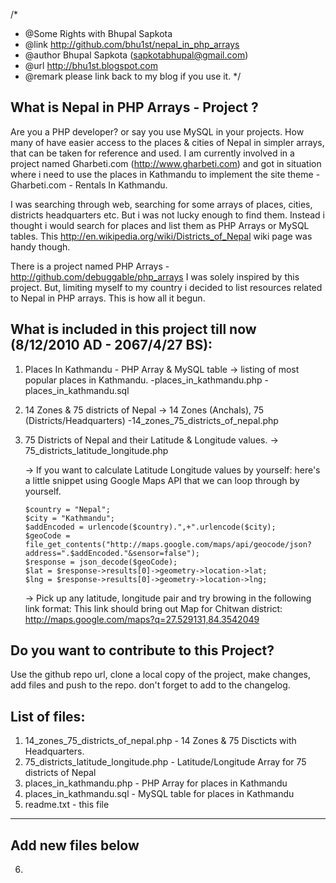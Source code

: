 /*
 * @Some Rights with Bhupal Sapkota
 * @link http://github.com/bhu1st/nepal_in_php_arrays
 * @author Bhupal Sapkota (sapkotabhupal@gmail.com)
 * @url http://bhu1st.blogspot.com
 * @remark please link back to my blog if you use it.
 */
 
 What is Nepal in PHP Arrays - Project ?
 ------------------------------------------
 Are you a PHP developer? or say you use MySQL in your projects. How many of have easier access to the places & cities of Nepal in simpler arrays, that can be taken for reference and used. I am currently involved in a project named Gharbeti.com (http://www.gharbeti.com) and got in situation where i need to use the places in Kathmandu to implement the site theme - Gharbeti.com - Rentals In Kathmandu. 
 
 I was searching through web, searching for some arrays of places, cities, districts headquarters etc. But i was not lucky enough to find them. Instead i thought i would search for places and list them as PHP Arrays or MySQL tables. This http://en.wikipedia.org/wiki/Districts_of_Nepal wiki page was handy though. 
 
 There is a project named PHP Arrays - http://github.com/debuggable/php_arrays I was solely inspired by this project. But, limiting myself to my country i decided to list resources related to Nepal in PHP arrays. This is how all it begun. 
 
 What is included in this project till now (8/12/2010 AD - 2067/4/27 BS): 
 -------------------------------------------
 1. Places In Kathmandu - PHP Array & MySQL table
 -> listing of most popular places in Kathmandu. 
	-places_in_kathmandu.php
	-places_in_kathmandu.sql	
 
 2. 14 Zones & 75 districts of Nepal 
 -> 14 Zones (Anchals), 75 (Districts/Headquarters)
	-14_zones_75_districts_of_nepal.php
 
 3. 75 Districts of Nepal and their Latitude & Longitude values. 
	-> 75_districts_latitude_longitude.php
	
	-> If you want to calculate Latitude Longitude values by yourself: here's a little snippet using Google Maps API that we can loop through by yourself.
	
		$country = "Nepal";
		$city = "Kathmandu";
		$addEncoded = urlencode($country).",+".urlencode($city);
		$geoCode = file_get_contents("http://maps.google.com/maps/api/geocode/json?address=".$addEncoded."&sensor=false");                    
		$response = json_decode($geoCode);
		$lat = $response->results[0]->geometry->location->lat;
		$lng = $response->results[0]->geometry->location->lng;
	-> Pick up any latitude, longitude pair and try browing in the following link format: 
		This link should bring out Map for Chitwan district: http://maps.google.com/maps?q=27.529131,84.3542049

Do you want to contribute to this Project? 
------------------------------------------
Use the github repo url, clone a local copy of the project, make changes, add files and push to the repo. don't forget to add to the changelog.


List of files:
---------------
1. 14_zones_75_districts_of_nepal.php - 14 Zones & 75 Discticts with Headquarters. 
2. 75_districts_latitude_longitude.php - Latitude/Longitude Array for 75 districts of Nepal
3. places_in_kathmandu.php - PHP Array for places in Kathmandu
4. places_in_kathmandu.sql - MySQL table for places in Kathmandu
5. readme.txt - this file 

---------------------
Add new files below
---------------------
6. 




